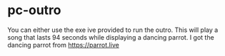 # pc-outro
You can either use the exe ive provided to run the outro. This will play a song that lasts 94 seconds while displaying a dancing parrot. I got the dancing parrot from
https://parrot.live

